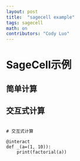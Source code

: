 ```yaml
---
layout: post
title:  "sagecell example"
tags: sagecell
math: on
contributors: "Cody Luo"
---
```


# SageCell示例

## 简单计算

<div class="sage"><script type="text/x-sage">
print("Hello from SageCell!")

# 三角函数图像
plot(sin(x), (x, 0, 2*pi))
</script></div>

## 交互式计算

```sage

# 交互式计算

@interact
def _(a=(1, 10)):
    print(factorial(a)) 
```
